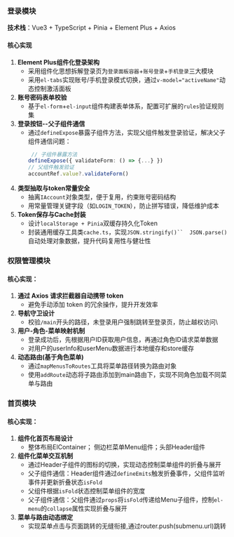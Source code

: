 ### 登录模块
**技术栈**：Vue3 + TypeScript + Pinia + Element Plus + Axios  
#### 核心实现  
1. **Element Plus组件化登录架构**  
   - 采用组件化思想拆解登录页为`登录面板容器`+`账号登录`+`手机登录`三大模块
   - 采用`el-tabs`实现账号/手机登录模式切换，通过`v-model="activeName"`动态控制激活面板
2. **账号密码表单校验**  
   - 基于`el-form`+`el-input`组件构建表单体系，配置可扩展的`rules`验证规则集
3. **登录按钮--父子组件通信**  
   - 通过`defineExpose`暴露子组件方法，实现父组件触发登录验证，解决父子组件通信问题：  
     ```ts
      // 子组件暴露方法
     defineExpose({ validateForm: () => {...} })
     // 父组件触发验证
     accountRef.value?.validateForm()
     ```
4. **类型抽取与token常量安全**  
   - 抽离`IAccount`对象类型，便于复用，约束账号密码结构
   - 用常量管理关键字段（如`LOGIN_TOKEN`），防止拼写错误，降低维护成本
5. **Token保存与Cache封装**
   - 设计`localStorage + Pinia`双缓存持久化Token 
   - 封装通用缓存工具类`cache.ts`，实现`JSON.stringify()``	JSON.parse()`自动处理对象数据，提升代码复用性与健壮性
### 权限管理模块
#### 核心实现：
1. **通过 Axios 请求拦截器自动携带 token**
   - 避免手动添加 token 的冗余操作，提升开发效率
2. **导航守卫设计**
   - 校验`/main`开头的路径，未登录用户强制跳转至登录页，防止越权访问\
3. **用户-角色-菜单映射机制**
   - 登录成功后，先根据用户ID获取用户信息，再通过角色ID请求菜单数据
   - 对用户的userInfo和userMenu数据进行本地缓存和store缓存
4. **动态路由(基于角色菜单)**
   - 通过`mapMenusToRoutes`工具将菜单路径转换为路由对象
   - 使用`addRoute`动态将子路由添加到main路由下，实现不同角色加载不同菜单与路由
### 首页模块
#### 核心实现：
1. **组件化首页布局设计**
   - 整体布局ElContainer； 侧边栏菜单Menu组件；头部Header组件
2. **组件化菜单交互机制**
   - 通过Header子组件的图标的切换，实现动态控制菜单组件的折叠与展开
   - 父子组件通信：Header组件通过`defineEmits`触发折叠事件，父组件监听事件并更新折叠状态`isFold`
   - 父组件根据`isFold`状态控制菜单组件的宽度
   - 父子组件通信：父组件通过`props`将`isFold`传递给Menu子组件，控制`el-menu`的`collapse`属性实现折叠与展开
3. **菜单与路由动态绑定**
   - 实现菜单点击与页面跳转的无缝衔接,通过router.push(submenu.url)跳转
